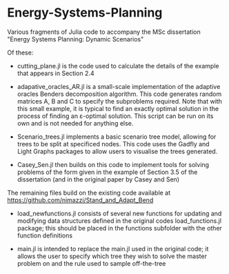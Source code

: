 # Energy-Systems-Planning

Various fragments of Julia code to accompany the MSc dissertation "Energy Systems Planning: Dynamic Scenarios"

Of these:

* cutting_plane.jl is the code used to calculate the details of the example that appears in Section 2.4

* adapative_oracles_AR.jl is a small-scale implementation of the adaptive oracles Benders decomposition algorithm.  This code generates random matrices A, B and C to specify the subproblems required.  Note that with this small example, it is typical to find an exactly optimal solution in the process of finding an ε-optimal solution.  This script can be run on its own and is not needed for anything else.

* Scenario_trees.jl implements a basic scenario tree model, allowing for trees to be split at specificed nodes.  This code uses the Gadfly and Light Graphs packages to allow users to visualise the trees generated.

* Casey_Sen.jl then builds on this code to implement tools for solving problems of the form given in the example of Section 3.5 of the dissertation (and in the original paper by Casey and Sen)

The remaining files build on the existing code available at https://github.com/nimazzi/Stand_and_Adapt_Bend

* load_newfunctions.jl consists of several new functions for updating and modifying data structures defined in the original codes load_functions.jl package; this should be placed in the functions subfolder with the other function definitions

* main.jl is intended to replace the main.jl used in the original code; it allows the user to specify which tree they wish to solve the master problem on and the rule used to sample off-the-tree
